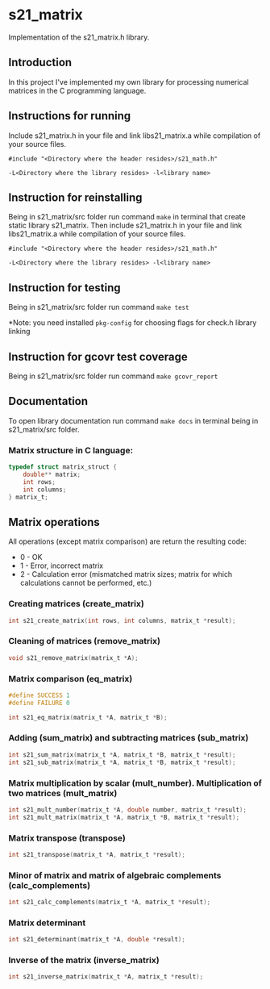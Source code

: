 # s21_matrix

Implementation of the s21_matrix.h library.

## Introduction

In this project I've implemented my own library for processing numerical matrices in the C programming language.

## Instructions for running

Include s21_matrix.h in your file and link libs21_matrix.a while compilation of your source files.

`#include "<Directory where the header resides>/s21_math.h"`

`-L<Directory where the library resides> -l<library name>`

## Instruction for reinstalling

Being in s21_matrix/src folder run command `make` in terminal that create static library s21_matrix. Then include s21_matrix.h in your file and link libs21_matrix.a while compilation of your source files.

`#include "<Directory where the header resides>/s21_math.h"`

`-L<Directory where the library resides> -l<library name>`

## Instruction for testing

Being in s21_matrix/src folder run command `make test`

*Note: you need installed `pkg-config` for choosing flags for check.h library linking 

## Instruction for gcovr test coverage

Being in s21_matrix/src folder run command `make gcovr_report`

## Documentation

To open library documentation run command `make docs` in terminal being in s21_matrix/src folder.

### Matrix structure in C language:

```c
typedef struct matrix_struct {
    double** matrix;
    int rows;
    int columns;
} matrix_t;
```

## Matrix operations

All operations (except matrix comparison) are return the resulting code:
- 0 - OK
- 1 - Error, incorrect matrix
- 2 - Calculation error (mismatched matrix sizes; matrix for which calculations cannot be performed, etc.)

### Creating matrices (create_matrix)

```c
int s21_create_matrix(int rows, int columns, matrix_t *result);
```

### Cleaning of matrices (remove_matrix)

```c
void s21_remove_matrix(matrix_t *A);
```

### Matrix comparison (eq_matrix)

```c
#define SUCCESS 1
#define FAILURE 0

int s21_eq_matrix(matrix_t *A, matrix_t *B);
```

### Adding (sum_matrix) and subtracting matrices (sub_matrix)

```c
int s21_sum_matrix(matrix_t *A, matrix_t *B, matrix_t *result);
int s21_sub_matrix(matrix_t *A, matrix_t *B, matrix_t *result);
```

### Matrix multiplication by scalar (mult_number). Multiplication of two matrices (mult_matrix)

```c
int s21_mult_number(matrix_t *A, double number, matrix_t *result);
int s21_mult_matrix(matrix_t *A, matrix_t *B, matrix_t *result);
```

### Matrix transpose (transpose)

```c
int s21_transpose(matrix_t *A, matrix_t *result);
```

### Minor of matrix and matrix of algebraic complements (calc_complements)
```c
int s21_calc_complements(matrix_t *A, matrix_t *result);
```

### Matrix determinant

```c
int s21_determinant(matrix_t *A, double *result);
```

### Inverse of the matrix (inverse_matrix)

```c
int s21_inverse_matrix(matrix_t *A, matrix_t *result);
```
